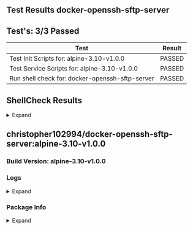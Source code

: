 ## Test Results docker-openssh-sftp-server

## Test's: 3/3 Passed

| Test | Result |
| ----------------------- | --- |
| Test Init Scripts for: alpine-3.10-v1.0.0 | PASSED |
| Test Service Scripts for: alpine-3.10-v1.0.0 | PASSED |
| Run shell check for: docker-openssh-sftp-server | PASSED |

<main>

<section markdown="1">
 
## ShellCheck Results

<details><summary>Expand</summary><blockquote><p>

<details><summary>File: `rootfs/etc/cont-init.d/60-set-logging-levels`</summary><p>

```

In /workspace/rootfs/etc/cont-init.d/60-set-logging-levels line 11:
	echo $1 | tr a-z A-Z
                     ^-^ SC2018: Use '[:lower:]' to support accents and foreign alphabets.
                         ^-^ SC2019: Use '[:upper:]' to support accents and foreign alphabets.


In /workspace/rootfs/etc/cont-init.d/60-set-logging-levels line 19:
	QUIET|FATAL|ERROR|INFO|VERBOSE|DEBUG|DEBUG1|DEBUG2|DEBUG3|INFO)
                          ^--^ SC2221: This pattern always overrides a later one on line 19.
                                                                  ^--^ SC2222: This pattern never matches because of a previous pattern on line 19.

For more information:
  https://www.shellcheck.net/wiki/SC2221 -- This pattern always overrides a l...
  https://www.shellcheck.net/wiki/SC2222 -- This pattern never matches becaus...
  https://www.shellcheck.net/wiki/SC2018 -- Use '[:lower:]' to support accent...

```

</p></details>

<details><summary>File: `tools/scripts/push_readme_to_dockerhub.sh`</summary><p>

```

In /workspace/tools/scripts/push_readme_to_dockerhub.sh line 20:
				--write-out %{response_code} \
                                             ^-- SC1083: This { is literal. Check expression (missing ;/\n?) or quote it.
                                                           ^-- SC1083: This } is literal. Check expression (missing ;/\n?) or quote it.

For more information:
  https://www.shellcheck.net/wiki/SC1083 -- This { is literal. Check expressi...

```

</p></details>

<details><summary>File: `tools/scripts/push_git_tag.sh`</summary><p>

```

In /workspace/tools/scripts/push_git_tag.sh line 12:
		--data '{ "user" : { "email" : "${GIT_EMAIL}", "password" : "${GIT_TOKEN}" },
                       ^-- SC2016: Expressions don't expand in single quotes, use double quotes for that.

For more information:
  https://www.shellcheck.net/wiki/SC2016 -- Expressions don't expand in singl...

```

</p></details>

<details><summary>File: `tools/scripts/load_env_files.sh`</summary><p>

```

In /workspace/tools/scripts/load_env_files.sh line 15:
		export $(grep -Ev '^#' "${FILE}" | xargs)
                       ^-- SC2046: Quote this to prevent word splitting.

For more information:
  https://www.shellcheck.net/wiki/SC2046 -- Quote this to prevent word splitt...

```

</p></details>

<details><summary>File: `tools/scripts/docker_test.sh`</summary><p>

```

In /workspace/tools/scripts/docker_test.sh line 9:
	TAG="$(cat "${ENV}" | grep "IMAGE_TAG=" | sed 's#.*=##')"
                   ^------^ SC2002: Useless cat. Consider 'cmd < file | ..' or 'cmd file | ..' instead.

For more information:
  https://www.shellcheck.net/wiki/SC2002 -- Useless cat. Consider 'cmd < file...

```

</p></details>

<details><summary>File: `tools/scripts/versioning.sh`</summary><p>

```

In /workspace/tools/scripts/versioning.sh line 11:
if [ $? -eq 0 ]; then
     ^-- SC2181: Check exit code directly with e.g. 'if mycmd;', not indirectly with $?.

For more information:
  https://www.shellcheck.net/wiki/SC2181 -- Check exit code directly with e.g...

```

</p></details>

</blockquote></p></details>
</section>
 

<section markdown="1">

## christopher102994/docker-openssh-sftp-server:alpine-3.10-v1.0.0

### Build Version: alpine-3.10-v1.0.0

### Logs

<details><summary>Expand</summary><p>

```
[s6-init] making user provided files available at /var/run/s6/etc...exited 0.
[s6-init] ensuring user provided files have correct perms...exited 0.
[fix-attrs.d] applying ownership & permissions fixes...
[fix-attrs.d] 50-sftp-attrs: applying... 
[fix-attrs.d] 50-sftp-attrs: exited 0.
[fix-attrs.d] done.
[cont-init.d] executing container initialization scripts...
[cont-init.d] 01-users-and-groups: executing... 
usermod: no changes
[cont-init.d] 01-users-and-groups: exited 0.
[cont-init.d] 05-init-mounted-folders: executing... 
[05-init-mounted-folders]: First boot with mounted /config/data detected.
[05-init-mounted-folders]: First boot with mounted /config/log detected.
[cont-init.d] 05-init-mounted-folders: exited 0.
[cont-init.d] 10-display-container-info: executing... 
[10-display-container-info]: 
-------------------------
# USER DEFINED VARIABLES:
-------------------------
PUID=900
LOG_LEVEL=INFO
USERNAME=user
PGID=900
PASSWORD=password
GROUPNAME=user
-------------------------
# UID/GID of user:
-------------------------
UID: 900
GID: 900
-------------------------
# FOLDER PERMISSIONS:
-------------------------
drwxr-xr-x 1 user user 4096 Apr 14 00:00 /app
drwxr-xr-x 4 user user 4096 Apr 15 13:31 /config
drwxr-xr-x 1 user user 4096 Apr 14 00:00 /defaults
-------------------------
[cont-init.d] 10-display-container-info: exited 0.
[cont-init.d] 50-setup-user-from-env: executing... 
Successfully set USERNAME and PASSWORD.
[cont-init.d] 50-setup-user-from-env: exited 0.
[cont-init.d] 60-set-logging-levels: executing... 
Successfully set Log Level to INFO
[cont-init.d] 60-set-logging-levels: exited 0.
[cont-init.d] 70-generate-ssh-keys: executing... 
Generating public/private ed25519 key pair.
Your identification has been saved in /config/.ssh/ssh_host_ed25519_key.
Your public key has been saved in /config/.ssh/ssh_host_ed25519_key.pub.
The key fingerprint is:
SHA256:btBNnGRfWtrkAN/tDNC6hmHHmxg+QYuigpFhOiR5Pkg root@8085732c92b5
The key's randomart image is:
+--[ED25519 256]--+
| .        +.o.+  |
|+E.      +.+ %.. |
|**       o+o=.= .|
|* o   ...o* +  + |
| + . ...So.B +  o|
|. . .  o  = =    |
|   .    o  o     |
|       .         |
|                 |
+----[SHA256]-----+
Generating public/private rsa key pair.
Your identification has been saved in /config/.ssh/ssh_host_rsa_key.
Your public key has been saved in /config/.ssh/ssh_host_rsa_key.pub.
The key fingerprint is:
SHA256:ZpjzcZREFKSLYcqkginwgrfZfG0jKC/dta/Ck4Ryhis root@8085732c92b5
The key's randomart image is:
+---[RSA 4096]----+
|         +*.     |
|         o .     |
|.   . o . o      |
|+o + o = o       |
|B +.o.= S .      |
|.+o=+..*.o       |
|  +*++oo=.       |
|E oo..*o..       |
| . ..  o.o.      |
+----[SHA256]-----+
Successfully Generated SSH keys.
[cont-init.d] 70-generate-ssh-keys: exited 0.
[cont-init.d] done.
[services.d] starting services
[run]: The Package Manager is apk
Starting openssh-server
[services.d] done.
Server listening on 0.0.0.0 port 22.
Server listening on :: port 22.

```

</p></details>

### Package Info

<details><summary>Expand</summary><p>

```
WARNING: Ignoring APKINDEX.00740ba1.tar.gz: No such file or directory
WARNING: Ignoring APKINDEX.d8b2a6f4.tar.gz: No such file or directory
musl-1.1.22-r3
busybox-1.30.1-r3
alpine-baselayout-3.1.2-r0
alpine-keys-2.1-r2
libcrypto1.1-1.1.1d-r2
libssl1.1-1.1.1d-r2
ca-certificates-cacert-20190108-r0
libtls-standalone-2.9.1-r0
ssl_client-1.30.1-r3
zlib-1.2.11-r1
apk-tools-2.10.4-r2
scanelf-1.2.3-r0
musl-utils-1.1.22-r3
libc-utils-0.7.1-r0
xz-libs-5.2.4-r0
xz-5.2.4-r0
ncurses-terminfo-base-6.1_p20190518-r2
ncurses-libs-6.1_p20190518-r2
readline-8.0.0-r0
bash-5.0.0-r0
ca-certificates-20190108-r0
libacl-2.2.52-r6
libattr-2.4.48-r0
coreutils-8.31-r0
linux-pam-1.3.0-r1
shadow-4.6-r2
tzdata-2019c-r0
openssh-keygen-8.1_p1-r0
openssh-server-common-8.1_p1-r0
openssh-server-8.1_p1-r0

```

</p></details>
</section>

</main>